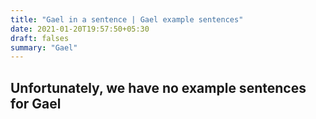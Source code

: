 ```yaml
---
title: "Gael in a sentence | Gael example sentences"
date: 2021-01-20T19:57:50+05:30
draft: falses
summary: "Gael"
---
```

## Unfortunately, we have no example sentences for Gael                 
